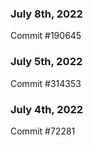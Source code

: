 ### July 8th, 2022

Commit #190645

### July 5th, 2022

Commit #314353


### July 4th, 2022

Commit #72281
